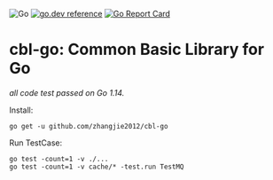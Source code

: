 ![Go](https://github.com/zhangjie2012/cbl-go/workflows/Go/badge.svg)
[![go.dev reference](https://img.shields.io/badge/go.dev-reference-007d9c?logo=go&logoColor=white&style=flat-square)](https://pkg.go.dev/github.com/zhangjie2012/cbl-go)
[![Go Report Card](https://goreportcard.com/badge/github.com/zhangjie2012/cbl-go)](https://goreportcard.com/report/github.com/zhangjie2012/cbl-go)

# cbl-go: Common Basic Library for Go

_all code test passed on Go 1.14._

Install:

``` shell
go get -u github.com/zhangjie2012/cbl-go
```

Run TestCase:

``` shell
go test -count=1 -v ./...
go test -count=1 -v cache/* -test.run TestMQ
```
